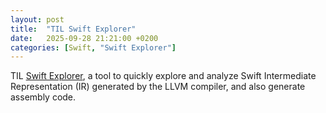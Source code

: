 ```yaml
---
layout: post
title:  "TIL Swift Explorer"
date:   2025-09-28 21:21:00 +0200
categories: [Swift, "Swift Explorer"]
---
```

TIL [Swift Explorer](https://github.com/heroesofcode/swift-explorer), a tool to quickly explore and analyze Swift Intermediate Representation (IR) generated by the LLVM compiler, and also generate assembly code.
